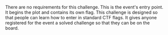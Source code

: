 There are no requirements for this challenge. This is the event's entry point. It begins the plot and contains its own flag. This challenge is designed so that people can learn how to enter in standard CTF flags. It gives anyone registered for the event a solved challenge so that they can be on the board. 
